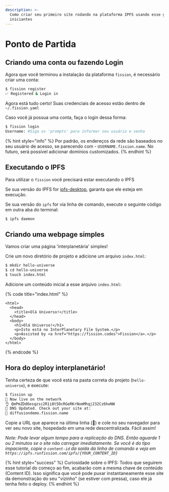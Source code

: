 ```yaml
---
description: >-
  Como criar seu primeiro site rodando na plataforma IPFS usando esse guia para
  iniciantes
---
```


# Ponto de Partida

## Criando uma conta ou fazendo Login

Agora que você terminou a instalação da plataforma `fission`, é necessário criar uma conta:

```bash
$ fission register
✅ Registered & Login in
```

Agora está tudo certo! Suas credenciais de acesso estão dentro de `~/.fission.yaml`

Caso você já possua uma conta, faça o login dessa forma:

```bash
$ fission login
Username: #Siga os 'prompts' para informar seu usuário e senha
```

{% hint style="info" %}
Por padrão, os endereços da rede são baseados no seu usuário de acesso, se parecendo com - `USERNAME.fission.name`. No futuro, será possível adicionar domínios customizados.
{% endhint %}

## Executando o IPFS

Para utilizar o `fission` você precisará estar executando o IPFS

Se sua versão do IPFS for [ipfs-desktop](https://github.com/ipfs-shipyard/ipfs-desktop), garanta que ele esteja em execução.

Se sua versão do `ipfs` for via linha de comando, execute o seguinte código em outra aba do terminal:

```bash
$ ipfs daemon
```

## Criando uma webpage simples

Vamos criar uma página 'interplanetária' simples!

Crie um novo diretório de projeto e adicione um arquivo `index.html`:

```bash
$ mkdir hello-universe
$ cd hello-universe
$ touch index.html
```

Adicione um conteúdo inicial a esse arquivo `index.html`:

{% code title="index.html" %}
```markup
<html>
  <head>
    <title>Olá Universo!</title>
  </head>
  <body>
    <h1>Olá Universo!</h1>
    <p>Isto está no InterPlanetary File System.</p>
    <p>Assisted by <a href="https://fission.codes">Fission</a>.</p>
  </body>
</html>
```
{% endcode %}

## Hora do deploy interplanetário!

Tenha certeza de que você está na pasta correta do projeto \(`hello-universe`\), e execute:

```bash
$ fission up
🚀 Now live on the network
👌 QmPmZDd6esqzsc2R1i8t5DcRGeRKrNomMhqj232Cz6heNW
📝 DNS Updated. Check out your site at:
🔗 diffusiondemo.fission.name
```

Copie a URL que aparece na última linha \(🔗\) e cole no seu navegador para ver seu novo site, hospedado em uma rede descentralizada. Fácil assim!

_Note: Pode levar algum tempo para a replicação do DNS. Então aguarde 1 ou 2 minutos se o site não carregar imediatamente. Se você é do tipo impaciente, copie o `content-id` da saída da linha de comando e veja em `https://ipfs.runfission.com/ipfs/{YOUR_CONTENT_ID}`_

{% hint style="success" %}
Curiosidade sobre o IPFS: Todos que seguirem esse tutorial do começo ao fim, acabarão com a mesma chave de conteúdo \(Content ID\). Isso significa que você pode puxar instantaneamente esse site da demonstração do seu "vizinho" \(se estiver com pressa\), caso ele já tenha feito o deploy.
{% endhint %}

